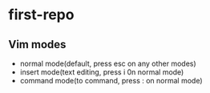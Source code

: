 # first-repo

## Vim modes

- normal mode(default, press esc on any other modes)
- insert mode(text editing, press i 0n normal mode)
- command mode(to command, press : on normal mode)

